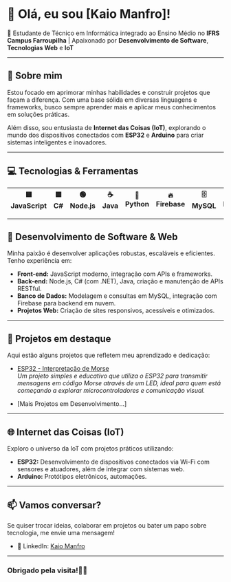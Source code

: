 # 👋 Olá, eu sou [Kaio Manfro]!

🚀 Estudante de Técnico em Informática integrado ao Ensino Médio no **IFRS Campus Farroupilha** | Apaixonado por **Desenvolvimento de Software**, **Tecnologias Web** e **IoT**

---

## 🎯 Sobre mim

Estou focado em aprimorar minhas habilidades e construir projetos que façam a diferença. Com uma base sólida em diversas linguagens e frameworks, busco sempre aprender mais e aplicar meus conhecimentos em soluções práticas.

Além disso, sou entusiasta de **Internet das Coisas (IoT)**, explorando o mundo dos dispositivos conectados com **ESP32** e **Arduino** para criar sistemas inteligentes e inovadores.

---

## 💻 Tecnologias & Ferramentas

| 🟨 JavaScript | 🟦 C# | 🟢 Node.js | ☕ Java | 🐍 Python | 🔥 Firebase | 🗄️ MySQL | 🐘 PHP | 🌐 HTML | 🎨 CSS |
|--------------|-------|------------|--------|----------|-------|---------|------------|---------|--------|

---

## 🚀 Desenvolvimento de Software & Web

Minha paixão é desenvolver aplicações robustas, escaláveis e eficientes. Tenho experiência em:

- **Front-end:** JavaScript moderno, integração com APIs e frameworks.
- **Back-end:** Node.js, C# (com .NET), Java, criação e manutenção de APIs RESTful.
- **Banco de Dados:** Modelagem e consultas em MySQL, integração com Firebase para backend em nuvem.
- **Projetos Web:** Criação de sites responsivos, acessíveis e otimizados.

---

## 🔗 Projetos em destaque

Aqui estão alguns projetos que refletem meu aprendizado e dedicação:

- [ESP32 - Interpretação de Morse](https://github.com/dev-kaio/ESP32-LedMorse.git)  
  *Um projeto simples e educativo que utiliza o ESP32 para transmitir mensagens em código Morse através de um LED, ideal para quem está começando a explorar microcontroladores e comunicação visual.*

- [Mais Projetos em Desenvolvimento...]  

---

## 🌐 Internet das Coisas (IoT)

Exploro o universo da IoT com projetos práticos utilizando:

- **ESP32:** Desenvolvimento de dispositivos conectados via Wi-Fi com sensores e atuadores, além de integrar com sistemas web.
- **Arduino:** Protótipos eletrônicos, automações.

---

## 📫 Vamos conversar?

Se quiser trocar ideias, colaborar em projetos ou bater um papo sobre tecnologia, me envie uma mensagem!
  
- 🔗 LinkedIn: [Kaio Manfro](www.linkedin.com/in/dev-kaio)  

---

### Obrigado pela visita!🚀✨
